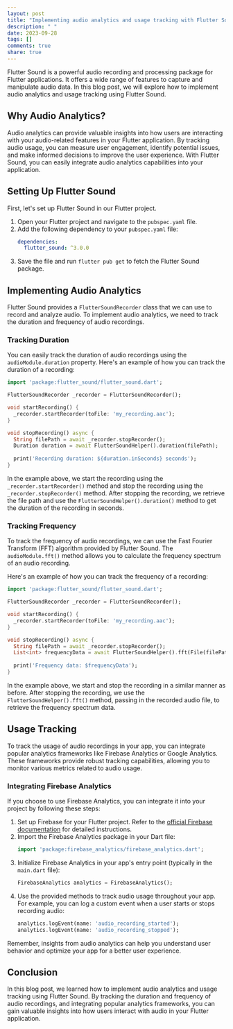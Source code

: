 ```yaml
---
layout: post
title: "Implementing audio analytics and usage tracking with Flutter Sound"
description: " "
date: 2023-09-28
tags: []
comments: true
share: true
---
```


Flutter Sound is a powerful audio recording and processing package for Flutter applications. It offers a wide range of features to capture and manipulate audio data. In this blog post, we will explore how to implement audio analytics and usage tracking using Flutter Sound.

## Why Audio Analytics?

Audio analytics can provide valuable insights into how users are interacting with your audio-related features in your Flutter application. By tracking audio usage, you can measure user engagement, identify potential issues, and make informed decisions to improve the user experience. With Flutter Sound, you can easily integrate audio analytics capabilities into your application.

## Setting Up Flutter Sound

First, let's set up Flutter Sound in our Flutter project. 

1. Open your Flutter project and navigate to the `pubspec.yaml` file.
2. Add the following dependency to your `pubspec.yaml` file:
   ```yaml
   dependencies:
     flutter_sound: ^3.0.0
   ```
3. Save the file and run `flutter pub get` to fetch the Flutter Sound package.

## Implementing Audio Analytics

Flutter Sound provides a `FlutterSoundRecorder` class that we can use to record and analyze audio. To implement audio analytics, we need to track the duration and frequency of audio recordings.

### Tracking Duration

You can easily track the duration of audio recordings using the `audioModule.duration` property. Here's an example of how you can track the duration of a recording:

```dart
import 'package:flutter_sound/flutter_sound.dart';

FlutterSoundRecorder _recorder = FlutterSoundRecorder();

void startRecording() {
  _recorder.startRecorder(toFile: 'my_recording.aac');
}

void stopRecording() async {
  String filePath = await _recorder.stopRecorder();
  Duration duration = await FlutterSoundHelper().duration(filePath);
  
  print('Recording duration: ${duration.inSeconds} seconds');
}
```

In the example above, we start the recording using the `_recorder.startRecorder()` method and stop the recording using the `_recorder.stopRecorder()` method. After stopping the recording, we retrieve the file path and use the `FlutterSoundHelper().duration()` method to get the duration of the recording in seconds.

### Tracking Frequency

To track the frequency of audio recordings, we can use the Fast Fourier Transform (FFT) algorithm provided by Flutter Sound. The `audioModule.fft()` method allows you to calculate the frequency spectrum of an audio recording.

Here's an example of how you can track the frequency of a recording:

```dart
import 'package:flutter_sound/flutter_sound.dart';

FlutterSoundRecorder _recorder = FlutterSoundRecorder();

void startRecording() {
  _recorder.startRecorder(toFile: 'my_recording.aac');
}

void stopRecording() async {
  String filePath = await _recorder.stopRecorder();
  List<int> frequencyData = await FlutterSoundHelper().fft(File(filePath));
  
  print('Frequency data: $frequencyData');
}
```

In the example above, we start and stop the recording in a similar manner as before. After stopping the recording, we use the `FlutterSoundHelper().fft()` method, passing in the recorded audio file, to retrieve the frequency spectrum data.

## Usage Tracking

To track the usage of audio recordings in your app, you can integrate popular analytics frameworks like Firebase Analytics or Google Analytics. These frameworks provide robust tracking capabilities, allowing you to monitor various metrics related to audio usage.

### Integrating Firebase Analytics

If you choose to use Firebase Analytics, you can integrate it into your project by following these steps:

1. Set up Firebase for your Flutter project. Refer to the [official Firebase documentation](https://firebase.flutter.dev/docs/overview) for detailed instructions.
2. Import the Firebase Analytics package in your Dart file:
   ```dart
   import 'package:firebase_analytics/firebase_analytics.dart';
   ```
3. Initialize Firebase Analytics in your app's entry point (typically in the `main.dart` file):
   ```dart
   FirebaseAnalytics analytics = FirebaseAnalytics();
   ```
4. Use the provided methods to track audio usage throughout your app. For example, you can log a custom event when a user starts or stops recording audio:
   ```dart
   analytics.logEvent(name: 'audio_recording_started');
   analytics.logEvent(name: 'audio_recording_stopped');
   ```
   
Remember, insights from audio analytics can help you understand user behavior and optimize your app for a better user experience.

## Conclusion

In this blog post, we learned how to implement audio analytics and usage tracking using Flutter Sound. By tracking the duration and frequency of audio recordings, and integrating popular analytics frameworks, you can gain valuable insights into how users interact with audio in your Flutter application.